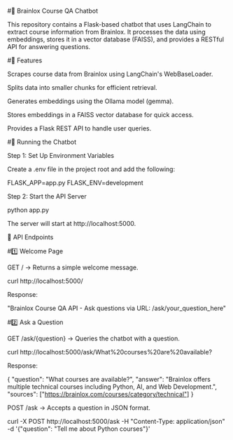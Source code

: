 #🚀 Brainlox Course QA Chatbot

This repository contains a Flask-based chatbot that uses LangChain to extract course information from Brainlox. It processes the data using embeddings, stores it in a vector database (FAISS), and provides a RESTful API for answering questions.

#📌 Features

Scrapes course data from Brainlox using LangChain's WebBaseLoader.

Splits data into smaller chunks for efficient retrieval.

Generates embeddings using the Ollama model (gemma).

Stores embeddings in a FAISS vector database for quick access.

Provides a Flask REST API to handle user queries.


#🚀 Running the Chatbot

Step 1: Set Up Environment Variables

Create a .env file in the project root and add the following:

FLASK_APP=app.py
FLASK_ENV=development

Step 2: Start the API Server

python app.py

The server will start at http://localhost:5000.

📡 API Endpoints

#1️⃣ Welcome Page

GET / → Returns a simple welcome message.

curl http://localhost:5000/

Response:

"Brainlox Course QA API - Ask questions via URL: /ask/your_question_here"

#2️⃣ Ask a Question

GET /ask/{question} → Queries the chatbot with a question.

curl http://localhost:5000/ask/What%20courses%20are%20available?

Response:

{
  "question": "What courses are available?",
  "answer": "Brainlox offers multiple technical courses including Python, AI, and Web Development.",
  "sources": ["https://brainlox.com/courses/category/technical"]
}

POST /ask → Accepts a question in JSON format.

curl -X POST http://localhost:5000/ask -H "Content-Type: application/json" -d '{"question": "Tell me about Python courses"}'


